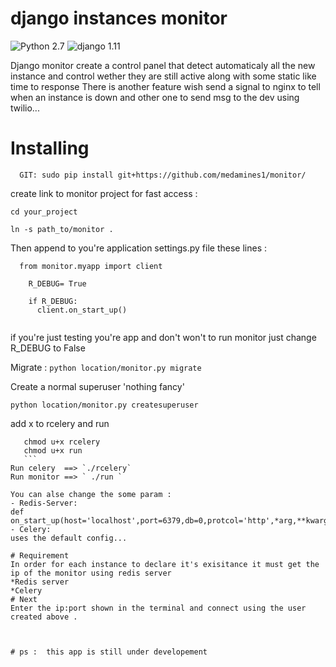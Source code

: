 # django instances monitor

![Python 2.7](https://img.shields.io/badge/python-2.7-blue.svg) ![django 1.11](https://img.shields.io/badge/django-1.11-yellow.svg)


Django monitor create a control panel that detect automaticaly all the 
new instance and control wether they are still active along with some 
static like time to response 
There is another feature wish send a signal to nginx to tell when an 
instance is down and other one to send msg to the dev using twilio...
# Installing
``` 
  GIT: sudo pip install git+https://github.com/medamines1/monitor/
```
create link to monitor project for fast access :

  ```
  cd your_project

  ln -s path_to/monitor . 
  ```
  

Then append to you're application settings.py file  these lines :

```  
  from monitor.myapp import client

    R_DEBUG= True
     
    if R_DEBUG:
      client.on_start_up()
    
```
if you're just testing you're app and don't won't to run monitor just change R_DEBUG to False

Migrate :
  ```python location/monitor.py migrate```
  
Create a normal superuser 'nothing fancy'

  ```python location/monitor.py createsuperuser```
 
 add x to rcelery and run 
   ```
      chmod u+x rcelery
      chmod u+x run
      ```
Run celery  ==> `./rcelery`
Run monitor ==> ` ./run `

You can alse change the some param : 
- Redis-Server:
  def on_start_up(host='localhost',port=6379,db=0,protcol='http',*arg,**kwargs)
- Celery: 
  uses the default config...

# Requirement
 In order for each instance to declare it's exisitance it must get the 
ip of the monitor using redis server
  *Redis server
  *Celery
# Next
 Enter the ip:port shown in the terminal and connect using the user created above .



# ps :  this app is still under developement
